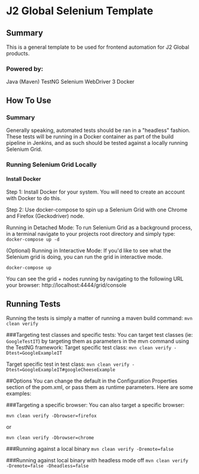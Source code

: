 # J2 Global Selenium Template
## Summary
This is a general template to be used for frontend automation for J2 Global products.

### Powered by:
Java (Maven)
TestNG
Selenium WebDriver 3
Docker

## How To Use
### Summary
Generally speaking, automated tests should be ran in a "headless" fashion. 
These tests will be running in a Docker container as part of the build pipeline in Jenkins,
and as such should be tested against a locally running Selenium Grid. 

### Running Selenium Grid Locally
#### Install Docker
Step 1: Install Docker for your system. 
You will need to create an account with Docker to do this. 

Step 2: Use docker-compose to spin up a Selenium Grid with one Chrome and Firefox (Geckodriver) node.

Running in Detached Mode: 
To run Selenium Grid as a background process, in a terminal navigate to your projects root directory and simply type:
`docker-compose up -d`

(Optional) Running in Interactive Mode:
If you'd like to see what the Selenium grid is doing, you can run the grid in interactive mode.

`docker-compose up`

You can see the grid + nodes running by navigating to the following URL  your browser: http://localhost:4444/grid/console


## Running Tests
Running the tests is simply a matter of running a maven build command:
`mvn clean verify`


###Targeting test classes and specific tests:
You can target test classes (ie: `GoogleTestIT`) by targeting them as parameters in the mvn command using the TestNG framework:
Target specific test class: `mvn clean verify -Dtest=GoogleExampleIT`

Target specific test in test class: `mvn clean verify -Dtest=GoogleExampleIT#googleCheeseExample`

##Options
You can change the default in the Configuration Properties section of the pom.xml, or pass them as runtime parameters.
Here are some examples:

###Targeting a specific browser: 
You can also target a specific browser: 

`mvn clean verify -Dbrowser=firefox`

or 

`mvn clean verify -Dbrowser=chrome`

###Running against a local binary
`mvn clean verify -Dremote=false`

###Running against local binary with headless mode off
`mvn clean verify -Dremote=false -Dheadless=false`